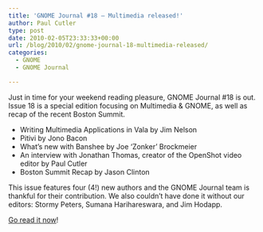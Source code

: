 ```yaml
---
title: 'GNOME Journal #18 – Multimedia released!'
author: Paul Cutler
type: post
date: 2010-02-05T23:33:33+00:00
url: /blog/2010/02/gnome-journal-18-multimedia-released/
categories:
  - GNOME
  - GNOME Journal

---
```

Just in time for your weekend reading pleasure, GNOME Journal #18 is out. Issue 18 is a special edition focusing on Multimedia & GNOME, as well as recap of the recent Boston Summit.

  * Writing Multimedia Applications in Vala by Jim Nelson
  * Pitivi by Jono Bacon
  * What&#8217;s new with Banshee by Joe &#8216;Zonker&#8217; Brockmeier
  * An interview with Jonathan Thomas, creator of the OpenShot video editor by Paul Cutler
  * Boston Summit Recap by Jason Clinton

This issue features four (4!) new authors and the GNOME Journal team is thankful for their contribution. We also couldn&#8217;t have done it without our editors: Stormy Peters, Sumana Harihareswara, and Jim Hodapp.

[Go read it now][1]!

 [1]: http://www.gnomejournal.org